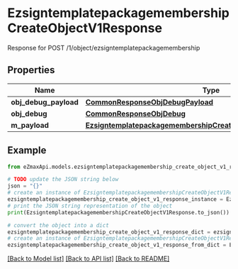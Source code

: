 # EzsigntemplatepackagemembershipCreateObjectV1Response

Response for POST /1/object/ezsigntemplatepackagemembership

## Properties

Name | Type | Description | Notes
------------ | ------------- | ------------- | -------------
**obj_debug_payload** | [**CommonResponseObjDebugPayload**](CommonResponseObjDebugPayload.md) |  | 
**obj_debug** | [**CommonResponseObjDebug**](CommonResponseObjDebug.md) |  | [optional] 
**m_payload** | [**EzsigntemplatepackagemembershipCreateObjectV1ResponseMPayload**](EzsigntemplatepackagemembershipCreateObjectV1ResponseMPayload.md) |  | 

## Example

```python
from eZmaxApi.models.ezsigntemplatepackagemembership_create_object_v1_response import EzsigntemplatepackagemembershipCreateObjectV1Response

# TODO update the JSON string below
json = "{}"
# create an instance of EzsigntemplatepackagemembershipCreateObjectV1Response from a JSON string
ezsigntemplatepackagemembership_create_object_v1_response_instance = EzsigntemplatepackagemembershipCreateObjectV1Response.from_json(json)
# print the JSON string representation of the object
print(EzsigntemplatepackagemembershipCreateObjectV1Response.to_json())

# convert the object into a dict
ezsigntemplatepackagemembership_create_object_v1_response_dict = ezsigntemplatepackagemembership_create_object_v1_response_instance.to_dict()
# create an instance of EzsigntemplatepackagemembershipCreateObjectV1Response from a dict
ezsigntemplatepackagemembership_create_object_v1_response_from_dict = EzsigntemplatepackagemembershipCreateObjectV1Response.from_dict(ezsigntemplatepackagemembership_create_object_v1_response_dict)
```
[[Back to Model list]](../README.md#documentation-for-models) [[Back to API list]](../README.md#documentation-for-api-endpoints) [[Back to README]](../README.md)


